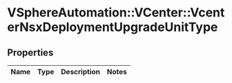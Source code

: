# VSphereAutomation::VCenter::VcenterNsxDeploymentUpgradeUnitType

## Properties
Name | Type | Description | Notes
------------ | ------------- | ------------- | -------------


